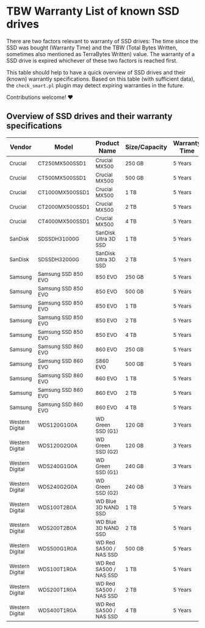 # TBW Warranty List of known SSD drives
There are two factors relevant to warranty of SSD drives: The time since the SSD was bought (Warranty Time) and the TBW (Total Bytes Written, sometimes also mentioned as TerraBytes Written) value. The warranty of a SSD drive is expired whichever of these two factors is reached first. 

This table should help to have a quick overview of SSD drives and their (known) warrantly specifications. Based on this table (with sufficient data), the `check_smart.pl` plugin may detect expiring warranties in the future.

Contributions welcome! ❤️

## Overview of SSD drives and their warranty specifications
 
| Vendor | Model | Product Name | Size/Capacity | Warranty Time | Endurance TBW | Links/References |
|--------|-------|--------------|---------------|---------------|---------------|------------------|
| <sub>Crucial</sb> | <sub>CT250MX500SSD1</sub> | <sub>Crucial MX500</sub> | <sub>250 GB</sub> | <sub>5 Years</sub> | <sub>100 TB</sub> | <sub>[Spec Sheet](https://content.crucial.com/content/dam/crucial/ssd-products/mx500/flyer/crucial-mx500-ssd-productflyer-en.pdf)</sub> |
| <sub>Crucial</sb> | <sub>CT500MX500SSD1</sub> | <sub>Crucial MX500</sub> | <sub>500 GB</sub> | <sub>5 Years</sub> | <sub>180 TB</sub> | <sub>[Spec Sheet](https://content.crucial.com/content/dam/crucial/ssd-products/mx500/flyer/crucial-mx500-ssd-productflyer-en.pdf)</sub> |
| <sub>Crucial</sb> | <sub>CT1000MX500SSD1</sub> | <sub>Crucial MX500</sub> | <sub>1 TB</sub> | <sub>5 Years</sub> | <sub>360 TB</sub> | <sub>[Spec Sheet](https://content.crucial.com/content/dam/crucial/ssd-products/mx500/flyer/crucial-mx500-ssd-productflyer-en.pdf)</sub> |
| <sub>Crucial</sb> | <sub>CT2000MX500SSD1</sub> | <sub>Crucial MX500</sub> | <sub>2 TB</sub> | <sub>5 Years</sub> | <sub>700 TB</sub> | <sub>[Spec Sheet](https://content.crucial.com/content/dam/crucial/ssd-products/mx500/flyer/crucial-mx500-ssd-productflyer-en.pdf)</sub> |
| <sub>Crucial</sb> | <sub>CT4000MX500SSD1</sub> | <sub>Crucial MX500</sub> | <sub>4 TB</sub> | <sub>5 Years</sub> | <sub>1000 TB</sub> | <sub>[Spec Sheet](https://content.crucial.com/content/dam/crucial/ssd-products/mx500/flyer/crucial-mx500-ssd-productflyer-en.pdf)</sub> |
| <sub>SanDisk</sb> | <sub>SDSSDH31000G</sub> | <sub>SanDisk Ultra 3D SSD</sub> | <sub>1 TB</sub> | <sub>5 Years</sub> | <sub>400 TB</sub> | <sub>[Spec Sheet](https://documents.westerndigital.com/content/dam/doc-library/en_us/assets/public/sandisk/product/internal-drives/ultra-3d-sata-iii-ssd/datasheet-ultra-3d-sata-iii-ssd.pdf)</sub> |
| <sub>SanDisk</sb> | <sub>SDSSDH32000G</sub> | <sub>SanDisk Ultra 3D SSD</sub> | <sub>2 TB</sub> | <sub>5 Years</sub> | <sub>500 TB</sub> | <sub>[Spec Sheet](https://documents.westerndigital.com/content/dam/doc-library/en_us/assets/public/sandisk/product/internal-drives/ultra-3d-sata-iii-ssd/datasheet-ultra-3d-sata-iii-ssd.pdf)</sub> |
| <sub>Samsung</sb> | <sub>Samsung SSD 850 EVO</sub> | <sub>850 EVO</sub> | <sub>250 GB</sub> | <sub>5 Years</sub> | <sub>75 TB</sub> | <sub>[Spec Website](https://semiconductor.samsung.com/consumer-storage/internal-ssd/850evo/)</sub> |
| <sub>Samsung</sb> | <sub>Samsung SSD 850 EVO</sub> | <sub>850 EVO</sub> | <sub>500 GB</sub> | <sub>5 Years</sub> | <sub>150 TB</sub> | <sub>[Spec Website](https://semiconductor.samsung.com/consumer-storage/internal-ssd/850evo/)</sub> |
| <sub>Samsung</sb> | <sub>Samsung SSD 850 EVO</sub> | <sub>850 EVO</sub> | <sub>1 TB</sub> | <sub>5 Years</sub> | <sub>150 TB</sub> | <sub>[Spec Website](https://semiconductor.samsung.com/consumer-storage/internal-ssd/850evo/)</sub> |
| <sub>Samsung</sb> | <sub>Samsung SSD 850 EVO</sub> | <sub>850 EVO</sub> | <sub>2 TB</sub> | <sub>5 Years</sub> | <sub>300 TB</sub> | <sub>[Spec Website](https://semiconductor.samsung.com/consumer-storage/internal-ssd/850evo/)</sub> |
| <sub>Samsung</sb> | <sub>Samsung SSD 850 EVO</sub> | <sub>850 EVO</sub> | <sub>4 TB</sub> | <sub>5 Years</sub> | <sub>300 TB</sub> | <sub>[Spec Website](https://semiconductor.samsung.com/consumer-storage/internal-ssd/850evo/)</sub> |
| <sub>Samsung</sb> | <sub>Samsung SSD 860 EVO</sub> | <sub>860 EVO</sub> | <sub>250 GB</sub> | <sub>5 Years</sub> | <sub>150 TB</sub> | <sub>[Spec Website](https://semiconductor.samsung.com/consumer-storage/internal-ssd/860evo/)</sub> |
| <sub>Samsung</sb> | <sub>Samsung SSD 860 EVO</sub> | <sub>S860 EVO</sub> | <sub>500 GB</sub> | <sub>5 Years</sub> | <sub>300 TB</sub> | <sub>[Spec Website](https://semiconductor.samsung.com/consumer-storage/internal-ssd/860evo/)</sub> |
| <sub>Samsung</sb> | <sub>Samsung SSD 860 EVO</sub> | <sub>860 EVO</sub> | <sub>1 TB</sub> | <sub>5 Years</sub> | <sub>600 TB</sub> | <sub>[Spec Website](https://semiconductor.samsung.com/consumer-storage/internal-ssd/860evo/)</sub> |
| <sub>Samsung</sb> | <sub>Samsung SSD 860 EVO</sub> | <sub>860 EVO</sub> | <sub>2 TB</sub> | <sub>5 Years</sub> | <sub>1200 TB</sub> | <sub>[Spec Website](https://semiconductor.samsung.com/consumer-storage/internal-ssd/860evo/)</sub> |
| <sub>Samsung</sb> | <sub>Samsung SSD 860 EVO</sub> | <sub>860 EVO</sub> | <sub>4 TB</sub> | <sub>5 Years</sub> | <sub>2400 TB</sub> | <sub>[Spec Website](https://semiconductor.samsung.com/consumer-storage/internal-ssd/860evo/)</sub> |
| <sub>Western Digital</sb> | <sub>WDS120G1G0A</sub> | <sub>WD Green SSD (G1)</sub> | <sub>120 GB</sub> | <sub>3 Years</sub> | <sub>40 TB</sub> | <sub>[Spec Sheet](https://www.hye.co.il/Uploads/Products/Files/55/232828e4.pdf)</sub> |
| <sub>Western Digital</sb> | <sub>WDS120G2G0A</sub> | <sub>WD Green SSD (G2)</sub> | <sub>120 GB</sub> | <sub>3 Years</sub> | <sub>40 TB</sub> | <sub>[Devicelist](https://devicelist.best/en/wd-green-wds120g2g0a/)</sub> |
| <sub>Western Digital</sb> | <sub>WDS240G1G0A</sub> | <sub>WD Green SSD (G1)</sub> | <sub>240 GB</sub> | <sub>3 Years</sub> | <sub>80 TB</sub> | <sub>[Spec Sheet](https://www.hye.co.il/Uploads/Products/Files/55/232828e4.pdf)</sub> |
| <sub>Western Digital</sb> | <sub>WDS240G2G0A</sub> | <sub>WD Green SSD (G2)</sub> | <sub>240 GB</sub> | <sub>3 Years</sub> | <sub>80 TB</sub> | <sub>[Devicelist](https://devicelist.best/en/wd-green-wds120g2g0a/)</sub> |
| <sub>Western Digital</sb> | <sub>WDS100T2B0A</sub> | <sub>WD Blue 3D NAND SSD</sub> | <sub>1 TB</sub> | <sub>5 Years</sub> | <sub>400 TB</sub> | <sub>[Spec Sheet](https://products.wdc.com/library/SpecSheet/ENG/product-brief-wd-blue-3d-nand-sata-ssd.pdf)</sub> |
| <sub>Western Digital</sb> | <sub>WDS200T2B0A</sub> | <sub>WD Blue 3D NAND SSD</sub> | <sub>2 TB</sub> | <sub>5 Years</sub> | <sub>500 TB</sub> | <sub>[Spec Sheet](https://products.wdc.com/library/SpecSheet/ENG/product-brief-wd-blue-3d-nand-sata-ssd.pdf)</sub> |
| <sub>Western Digital</sb> | <sub>WDS500G1R0A</sub> | <sub>WD Red SA500 / NAS SSD</sub> | <sub>500 GB</sub> | <sub>5 Years</sub> | <sub>350 TB</sub> | <sub>[Spec Sheet](https://products.wdc.com/library/SpecSheet/ENG/02-01-WW-04-00048.pdf)</sub> |
| <sub>Western Digital</sb> | <sub>WDS100T1R0A</sub> | <sub>WD Red SA500 / NAS SSD</sub> | <sub>1 TB</sub> | <sub>5 Years</sub> | <sub>600 TB</sub> | <sub>[Spec Sheet](https://products.wdc.com/library/SpecSheet/ENG/02-01-WW-04-00048.pdf)</sub> |
| <sub>Western Digital</sb> | <sub>WDS200T1R0A</sub> | <sub>WD Red SA500 / NAS SSD</sub> | <sub>2 TB</sub> | <sub>5 Years</sub> | <sub>1300 TB</sub> | <sub>[Spec Sheet](https://products.wdc.com/library/SpecSheet/ENG/02-01-WW-04-00048.pdf)</sub> |
| <sub>Western Digital</sb> | <sub>WDS400T1R0A</sub> | <sub>WD Red SA500 / NAS SSD</sub> | <sub>4 TB</sub> | <sub>5 Years</sub> | <sub>2500 TB</sub> | <sub>[Spec Sheet](https://products.wdc.com/library/SpecSheet/ENG/02-01-WW-04-00048.pdf)</sub> |
